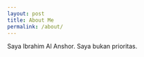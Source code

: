 ```yaml
---
layout: post
title: About Me
permalink: /about/
---
```


Saya Ibrahim Al Anshor. Saya bukan prioritas.


[jekyll-organization]: https://github.com/jekyll
